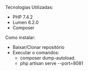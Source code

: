 Tecnologias Utilizadas:

-   PHP 7.4.2
-   Lumen 6.2.0
-   Composer

Como instalar:

-   Baixar/Clonar repositório
-   Executar o comandos:
    -   composer dump-autoload.
    -   php artisan serve --port=8081
